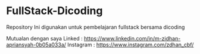 # FullStack-Dicoding

Repository Ini digunakan untuk pembelajaran fullstack bersama dicoding 

Mutualan dengan saya
Linked : https://www.linkedin.com/in/m-zidhan-apriansyah-0b05a033a/
Instagram : https://www.instagram.com/zdhan_cbf/
